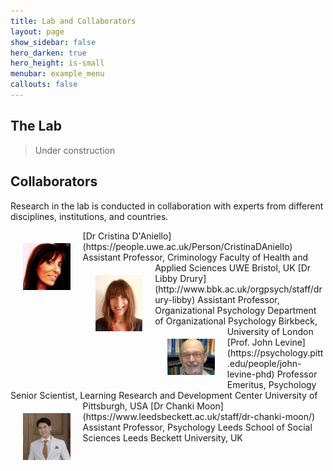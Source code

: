```yaml
---
title: Lab and Collaborators
layout: page
show_sidebar: false
hero_darken: true
hero_height: is-small
menubar: example_menu
callouts: false
---
```


## The Lab
> Under construction


## Collaborators

Research in the lab is conducted in collaboration with experts from different disciplines, institutions, and countries. 

<img src="/img/coll/cri.jpg" alt="CRI" width="15%" align="left" hspace="20" vspace="20">
[Dr Cristina D'Aniello](https://people.uwe.ac.uk/Person/CristinaDAniello)
Assistant Professor, Criminology
Faculty of Health and Applied Sciences
UWE Bristol, UK







<img src="/img/coll/ld.jpg" alt="LD" width="15%" align="left" hspace="20" vspace="20">
[Dr Libby Drury](http://www.bbk.ac.uk/orgpsych/staff/drury-libby)
Assistant Professor, Organizational Psychology
Department of Organizational Psychology
Birkbeck, University of London








<img src="/img/coll/levine_j.jpg" alt="JL" width="15%" align="left" hspace="20" vspace="20">
[Prof. John Levine](https://psychology.pitt.edu/people/john-levine-phd)
Professor Emeritus, Psychology
Senior Scientist, Learning Research and Development Center
University of Pittsburgh, USA







<img src="/img/coll/cm.jpg" alt="CM" width="15%" align="left" hspace="20" vspace="20">
[Dr Chanki Moon](https://www.leedsbeckett.ac.uk/staff/dr-chanki-moon/)
Assistant Professor, Psychology
Leeds School of Social Sciences
Leeds Beckett University, UK

